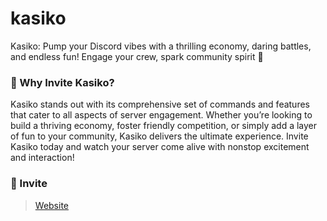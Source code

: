 # kasiko

Kasiko: Pump your Discord vibes with a thrilling economy, daring battles, and endless fun! Engage your crew, spark community spirit 👑 

### 🚀 Why Invite Kasiko? 
Kasiko stands out with its comprehensive set of commands and features that cater to all aspects of server engagement. Whether you’re looking to build a thriving economy, foster friendly competition, or simply add a layer of fun to your community, Kasiko delivers the ultimate experience. Invite Kasiko today and watch your server come alive with nonstop excitement and interaction!

### 🎈 Invite
> [Website](https://kasiko-bot.vercel.app)